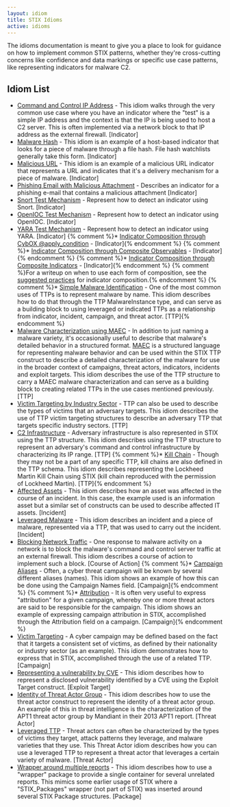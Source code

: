```yaml
---
layout: idiom
title: STIX Idioms
active: idioms
---
```


The idioms documentation is meant to give you a place to look for guidance on how to implement common STIX patterns, whether they're cross-cutting concerns like confidence and data markings or specific use case patterns, like representing indicators for malware C2.

## Idiom List

* [Command and Control IP Address](c2-indicator) - This idiom walks through the very common use case where you have an indicator where the "test" is a simple IP address and the context is that the IP is being used to host a C2 server. This is often implemented via a network block to that IP address as the external firewall. [Indicator]
* [Malware Hash](malware-hash) - This idiom is an example of a host-based indicator that looks for a piece of malware through a file hash. File hash watchlists generally take this form. [Indicator]
* [Malicious URL](malicious-url) - This idiom is an example of a malicious URL indicator that represents a URL and indicates that it's a delivery mechanism for a piece of malware. [Indicator]
* [Phishing Email with Malicious Attachment](malicious-email-attachment) - Describes an indicator for a phishing e-mail that contains a malicious attachment [Indicator]
* [Snort Test Mechanism](snort-test-mechanism) - Represent how to detect an indicator using Snort. [Indicator]
* [OpenIOC Test Mechanism](openioc-test-mechanism) - Represent how to detect an indicator using OpenIOC. [Indicator]
* [YARA Test Mechanism](yara-test-mechanism) - Represent how to detect an indicator using YARA. [Indicator]
{% comment %}* [Indicator Composition through CybOX @apply_condition](apply-condition) - [Indicator]{% endcomment %}
{% comment %}* [Indicator Composition through Composite Observables](observable-composition) - [Indicator]{% endcomment %}
{% comment %}* [Indicator Composition through Composite Indicators](indicator-composition) - [Indicator]{% endcomment %}
{% comment %}For a writeup on when to use each form of composition, see the [suggested practices](/data-model/{{site.current_version}}/indicator/IndicatorType#suggested-practices-composition) for indicator composition.{% endcomment %}
{% comment %}* [Simple Malware Identification](simple-malware) - One of the most common uses of TTPs is to represent malware by name. This idiom describes how to do that through the TTP MalwareInstance type, and can serve as a building block to using leveraged or indicated TTPs as a relationship from indicator, incident, campaign, and threat actor. [TTP]{% endcomment %}
* [Malware Characterization using MAEC](maec-malware) - In addition to just naming a malware variety, it's occasionally useful to describe that malware's detailed behavior in a structured format. [MAEC](http://maec.mitre.org) is a structured language for representing malware behavior and can be used within the STIX TTP construct to describe a detailed characterization of the malware for use in the broader context of campaigns, threat actors, indicators, incidents and exploit targets. This idiom describes the use of the TTP structure to carry a MAEC malware characterization and can serve as a building block to creating related TTPs in the use cases mentioned previously. [TTP]
* [Victim Targeting by Industry Sector](industry-sector) - TTP can also be used to describe the types of victims that an adversary targets. This idiom describes the use of TTP victim targeting structures to describe an adversary TTP that targets specific industry sectors. [TTP]
* [C2 Infrastructure](c2-ip-range) - Adversary infrastructure is also represented in STIX using the TTP structure. This idiom describes using the TTP structure to represent an adversary's command and control infrastructure by characterizing its IP range. [TTP]
{% comment %}* [Kill Chain](kill-chain) - Though they may not be a part of any specific TTP, kill chains are also defined in the TTP schema. This idiom describes representing the Lockheed Martin Kill Chain using STIX (kill chain reproduced with the permission of Lockheed Martin). [TTP]{% endcomment %}
* [Affected Assets](affected-assets) - This idiom describes how an asset was affected in the course of an incident. In this case, the example used is an information asset but a similar set of constructs can be used to describe affected IT assets. [Incident]
* [Leveraged Malware](incident-malware) - This idiom describes an incident and a piece of malware, represented via a TTP, that was used to carry out the incident. [Incident]
* [Blocking Network Traffic](block-network-traffic) - One response to malware activity on a network is to block the malware's command and control server traffic at an external firewall. This idiom describes a course of action to implement such a block. [Course of Action]
{% comment %}* [Campaign Aliases](aliases) - Often, a cyber threat campaign will be known by several different aliases (names). This idiom shows an example of how this can be done using the Campaign Names field. [Campaign]{% endcomment %}
{% comment %}* [Attribution](attribution) - It is often very useful to express "attribution" for a given campaign, whereby one or more threat actors are said to be responsible for the campaign. This idiom shows an example of expressing campaign attribution in STIX, accomplished through the Attribution field on a campaign. [Campaign]{% endcomment %}
* [Victim Targeting](victim-targeting) - A cyber campaign may be defined based on the fact that it targets a consistent set of victims, as defined by their nationality or industry sector (as an example). This idiom demonstrates how to express that in STIX, accomplished through the use of a related TTP. [Campaign]
* [Representing a vulnerability by CVE](cve) - This idiom describes how to represent a disclosed vulnerability identified by a CVE using the Exploit Target construct. [Exploit Target]
* [Identity of Threat Actor Group](identity-group) - This idiom describes how to use the threat actor construct to represent the identity of a threat actor group. An example of this in threat intelligence is the characterization of the APT1 threat actor group by Mandiant in their 2013 APT1 report. [Threat Actor]
* [Leveraged TTP](leveraged-ttp) - Threat actors can often be characterized by the types of victims they target, attack patterns they leverage, and malware varieties that they use. This Threat Actor idiom describes how you can use a leveraged TTP to represent a threat actor that leverages a certain variety of malware. [Threat Actor]
* [Wrapper around multiple reports](wrapper) - This idiom describes how to use a "wrapper" package to provide a single container for several unrelated reports. This mimics some earlier usage of STIX where a "STIX_Packages" wrapper (not part of STIX) was inserted around several STIX Package structures. [Package]

